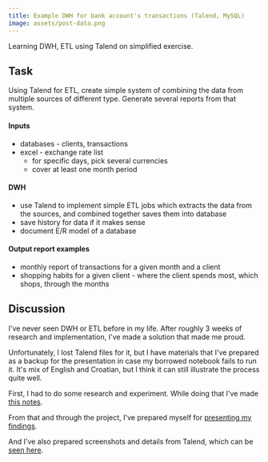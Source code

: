 ```yaml
---
title: Example DWH for bank account's transactions (Talend, MySQL)
image: assets/post-data.png
---
```

Learning DWH, ETL using Talend on simplified exercise.

## Task
Using Talend for ETL, create simple system of combining the data from multiple sources of different type. Generate several reports from that system.

#### Inputs
  - databases - clients, transactions
  - excel - exchange rate list
    - for specific days, pick several currencies
    - cover at least one month period

#### DWH
  - use Talend to implement simple ETL jobs which extracts the data from the sources, and combined together saves them into database
  - save history for data if it makes sense
  - document E/R model of a database

#### Output report examples
  - monthly report of transactions for a given month and a client
  - shopping habits for a given client - where the client spends most, which shops, through the months

## Discussion
I've never seen DWH or ETL before in my life.
After roughly 3 weeks of research and implementation, I've made a solution that made me proud.

Unfortunately, I lost Talend files for it, but I have materials that I've prepared as a backup for the presentation in case my borrowed notebook fails to run it.
It's mix of English and Croatian, but I think it can still illustrate the process quite well.

First, I had to do some research and experiment. While doing that I've made [this notes](https://github.com/inesucrvenom/practice-archive/job-interview-data/talend-bank-transactions/talend-research.pdf).

From that and through the project, I've prepared myself for [presenting my findings](https://github.com/inesucrvenom/practice-archive/job-interview-data/talend-bank-transactions/talend-notes-for-presenting.pdf).

And I've also prepared screenshots and details from Talend, which can be [seen here](https://github.com/inesucrvenom/practice-archive/job-interview-data/talend-bank-transactions/talend-presentation.pdf).
